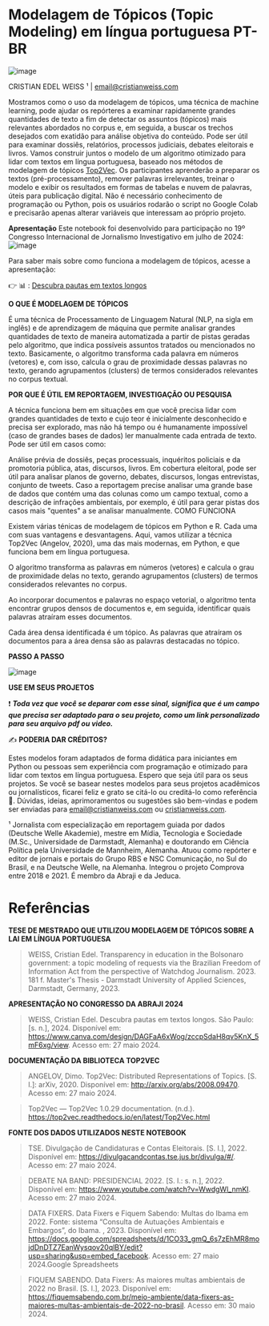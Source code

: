 # Modelagem de Tópicos (Topic Modeling) em língua portuguesa PT-BR

![image](https://github.com/cristianweiss/topicmodeling/assets/32395788/f1de685f-da7a-4dd9-8aca-40030b2e0dd3)

CRISTIAN EDEL WEISS ¹ | email@cristianweiss.com

Mostramos como o uso da modelagem de tópicos, uma técnica de machine learning, pode ajudar os repórteres a examinar rapidamente grandes quantidades de texto a fim de detectar os assuntos (tópicos) mais relevantes abordados no corpus e, em seguida, a buscar os trechos desejados com exatidão para análise objetiva do conteúdo. Pode ser útil para examinar dossiês, relatórios, processos judiciais, debates eleitorais e livros. Vamos construir juntos o modelo de um algoritmo otimizado para lidar com textos em língua portuguesa, baseado nos métodos de modelagem de tópicos [Top2Vec](https://github.com/ddangelov/Top2Vec). Os participantes aprenderão a preparar os textos (pré-processamento), remover palavras irrelevantes, treinar o modelo e exibir os resultados em formas de tabelas e nuvem de palavras, úteis para publicação digital. Não é necessário conhecimento de programação ou Python, pois os usuários rodarão o script no Google Colab e precisarão apenas alterar variáveis que interessam ao próprio projeto.

**Apresentação**
Este notebook foi desenvolvido para participação no 19º Congresso Internacional de Jornalismo Investigativo em julho de 2024:
![image](https://github.com/cristianweiss/topicmodeling/assets/32395788/7cce3a67-aee5-4e1f-980c-6bddf4870fba)

Para saber mais sobre como funciona a modelagem de tópicos, acesse a apresentação:

👉 📊 : [Descubra pautas em textos longos](https://www.google.com/url?q=https%3A%2F%2Fwww.canva.com%2Fdesign%2FDAGFaA6xWog%2FzccpSdaH8qv5KnX_5mF6xg%2Fview)


**O QUE É MODELAGEM DE TÓPICOS**

É uma técnica de Processamento de Linguagem Natural (NLP, na sigla em inglês) e de aprendizagem de máquina que permite analisar grandes quantidades de texto de maneira automatizada a partir de pistas geradas pelo algoritmo, que indica possíveis assuntos tratados ou mencionados no texto. Basicamente, o algoritmo transforma cada palavra em números (vetores) e, com isso, calcula o grau de proximidade dessas palavras no texto, gerando agrupamentos (clusters) de termos considerados relevantes no corpus textual.

**POR QUE É ÚTIL EM REPORTAGEM, INVESTIGAÇÃO OU PESQUISA**

A técnica funciona bem em situações em que você precisa lidar com grandes quantidades de texto e cujo teor é inicialmente desconhecido e precisa ser explorado, mas não há tempo ou é humanamente impossível (caso de grandes bases de dados) ler manualmente cada entrada de texto. Pode ser útil em casos como:

Análise prévia de dossiês, peças processuais, inquéritos policiais e da promotoria pública, atas, discursos, livros.
Em cobertura eleitoral, pode ser útil para analisar planos de governo, debates, discursos, longas entrevistas, conjunto de tweets.
Caso a reportagem precise analisar uma grande base de dados que contém uma das colunas como um campo textual, como a descrição de infrações ambientais, por exemplo, é útil para gerar pistas dos casos mais "quentes" a se analisar manualmente.
COMO FUNCIONA

Existem várias ténicas de modelagem de tópicos em Python e R. Cada uma com suas vantagens e desvantagens. Aqui, vamos utilizar a técnica Top2Vec (Angelov, 2020), uma das mais modernas, em Python, e que funciona bem em língua portuguesa.

O algoritmo transforma as palavras em números (vetores) e calcula o grau de proximidade delas no texto, gerando agrupamentos (clusters) de termos considerados relevantes no corpus.

Ao incorporar documentos e palavras no espaço vetorial, o algoritmo tenta encontrar grupos densos de documentos e, em seguida, identificar quais palavras atraíram esses documentos.

Cada área densa identificada é um tópico. As palavras que atraíram os documentos para a área densa são as palavras destacadas no tópico.

**PASSO A PASSO**

![image](https://github.com/cristianweiss/topicmodeling/assets/32395788/3dccaaa9-9077-4856-b0b5-b99230791698)

**USE EM SEUS PROJETOS**

❗ ***Toda vez que você se deparar com esse sinal, significa que é um campo que precisa ser adaptado para o seu projeto, como um link personalizado para seu arquivo pdf ou video.***

✍ **PODERIA DAR CRÉDITOS?**

Estes modelos foram adaptados de forma didática para iniciantes em Python ou pessoas sem experiência com programação e otimizado para lidar com textos em língua portuguesa. Espero que seja útil para os seus projetos. Se você se basear nestes modelos para seus projetos acadêmicos ou jornalísticos, ficarei feliz e grato se citá-lo ou creditá-lo como referência 🤗. Dúvidas, ideias, aprimoramentos ou sugestões são bem-vindas e podem ser enviadas para email@cristianweiss.com ou [cristianweiss.com](https://cristianweiss.com/).

¹ Jornalista com especialização em reportagem guiada por dados (Deutsche Welle Akademie), mestre em Mídia, Tecnologia e Sociedade (M.Sc., Universidade de Darmstadt, Alemanha) e doutorando em Ciência Política pela Universidade de Mannheim, Alemanha. Atuou como repórter e editor de jornais e portais do Grupo RBS e NSC Comunicação, no Sul do Brasil, e na Deutsche Welle, na Alemanha. Integrou o projeto Comprova entre 2018 e 2021. É membro da Abraji e da Jeduca.

# Referências


**TESE DE MESTRADO QUE UTILIZOU MODELAGEM DE TÓPICOS SOBRE A LAI EM LÍNGUA PORTUGUESA**

> WEISS, Cristian Edel. Transparency in education in the Bolsonaro government: a topic modeling of requests via the Brazilian Freedom of Information Act from the perspective of Watchdog Journalism. 2023. 181 f. Master's Thesis - Darmstadt University of Applied Sciences, Darmstadt, Germany, 2023.

**APRESENTAÇÃO NO CONGRESSO DA ABRAJI 2024**

> WEISS, Cristian Edel. Descubra pautas em textos longos. São Paulo: [s. n.], 2024. Disponível em: https://www.canva.com/design/DAGFaA6xWog/zccpSdaH8qv5KnX_5mF6xg/view. Acesso em: 27 maio 2024.

**DOCUMENTAÇÃO DA BIBLIOTECA TOP2VEC**

> ANGELOV, Dimo. Top2Vec: Distributed Representations of Topics. [S. l.]: arXiv, 2020. Disponível em: http://arxiv.org/abs/2008.09470. Acesso em: 27 maio 2024.

> Top2Vec — Top2Vec 1.0.29 documentation. (n.d.). https://top2vec.readthedocs.io/en/latest/Top2Vec.html


**FONTE DOS DADOS UTILIZADOS NESTE NOTEBOOK**

> TSE. Divulgação de Candidaturas e Contas Eleitorais. [S. l.], 2022. Disponível em: https://divulgacandcontas.tse.jus.br/divulga/#/. Acesso em: 27 maio 2024.

> DEBATE NA BAND: PRESIDENCIAL 2022. [S. l.: s. n.], 2022. Disponível em: https://www.youtube.com/watch?v=WwdgWl_nmKI. Acesso em: 27 maio 2024.

> DATA FIXERS. Data Fixers e Fiquem Sabendo: Multas do Ibama em 2022. Fonte: sistema “Consulta de Autuações Ambientais e Embargos”, do Ibama. , 2023. Disponível em: https://docs.google.com/spreadsheets/d/1CO33_gmQ_6s7zEhMR8mojdDnDTZ7EanWysqov20qlBY/edit?usp=sharing&usp=embed_facebook. Acesso em: 27 maio 2024.Google Spreadsheets

> FIQUEM SABENDO. Data Fixers: As maiores multas ambientais de 2022 no Brasil. [S. l.], 2023. Disponível em: https://fiquemsabendo.com.br/meio-ambiente/data-fixers-as-maiores-multas-ambientais-de-2022-no-brasil. Acesso em: 30 maio 2024.
